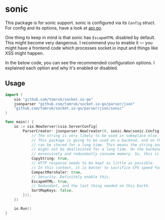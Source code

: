 # sonic

This package is for sonic support. sonic is configured via its `Config` struct. For config and its options, have a look at [api.go](https://github.com/bytedance/sonic/blob/main/api.go).

One thing to keep in mind is that sonic has `EscapeHTML` disabled by default. This might become very dangerous. I recommend you to enable it — you might have a frontend code which processes socket.io input and things like XSS might happen.

In the below code, you can see the recommended configuration options. I explained each option and why it's enabled or disabled.

## Usage

```go
import (
    sio "github.com/tomruk/socket.io-go"
    jsonparser "github.com/tomruk/socket.io-go/parser/json"
    "github.com/tomruk/socket.io-go/parser/json/sonic"
)

func main() {
    io := sio.NewServer(&sio.ServerConfig{
        ParserCreator: jsonparser.NewCreator(0, sonic.New(sonic.Config{
            // The string is very likely to be used in someplace else.
            // This package is going to be used on a backend, and on the backend variables
            // can be stored for a long time. This means the string and its JSON buffer
            // might not be deallocated for a long time. On the backend, we never want to
            // excessively and redundantly consume memory. So, this is enabled.
            CopyString: true,
            // HTTP response needs to be kept as little as possible.
            // In this context, it is better to sacrifice CPU speed for network speed/latency.
            CompactMarshaler: true,
            // Security. Definitely enable this.
            EscapeHTML: true,
            // Redundant, and the last thing needed on this Earth.
            SortMapKeys: false,
        })),
    })

    io.Run()
}
```